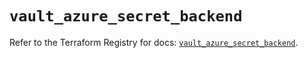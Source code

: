 # `vault_azure_secret_backend`

Refer to the Terraform Registry for docs: [`vault_azure_secret_backend`](https://registry.terraform.io/providers/hashicorp/vault/4.8.0/docs/resources/azure_secret_backend).
